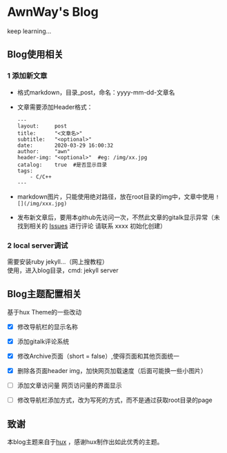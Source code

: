 AwnWay's Blog
========

keep learning...

## Blog使用相关

### 1 添加新文章    

- 格式markdown，目录_post，命名：yyyy-mm-dd-文章名

- 文章需要添加Header格式：    
  ```
  ---
  layout:     post
  title:      "<文章名>"
  subtitle:   "<optional>"
  date:       2020-03-29 16:00:32
  author:     "awn"
  header-img: "<optional>"  #eg: /img/xx.jpg
  catalog:    true  #是否显示目录
  tags:
      - C/C++ 
  ---
  ```

- markdown图片，只能使用绝对路径，放在root目录的img中，文章中使用 `![](/img/xxx.jpg)`
- 发布新文章后，要用本github先访问一次，不然此文章的gitalk显示异常（未找到相关的 [Issues](https://github.com/Awnway/BlogComment/issues) 进行评论 请联系 xxxx 初始化创建）

###  2 local server调试
需要安装ruby jekyll...（网上搜教程）   
使用，进入blog目录，cmd: jekyll server

## Blog主题配置相关
基于hux Theme的一些改动     
- [x] 修改导航栏的显示名称
- [x] 添加gitalk评论系统
- [x] 修改Archive页面（short = false）,使得页面和其他页面统一
- [x] 删除各页面header img，加快网页加载速度（后面可能换一些小图片）
- [ ] 添加文章访问量 网页访问量的界面显示
- [ ] 修改导航栏添加方式，改为写死的方式，而不是通过获取root目录的page



## 致谢
本blog主题来自于[hux](https://github.com/huxpro/huxpro.github.io/) ，感谢hux制作出如此优秀的主题。

